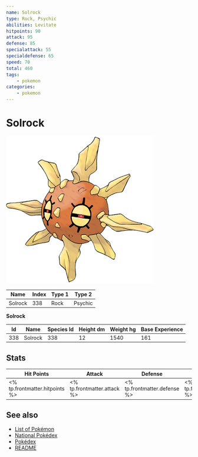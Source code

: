 ```yaml
---
name: Solrock
type: Rock, Psychic
abilities: Levitate
hitpoints: 90
attack: 95
defense: 85
specialattack: 55
specialdefense: 65
speed: 70
total: 460
tags:
    - pokemon
categories:
    - pokemon
---
```


# Solrock


![Solrock](images/338.png)

| **Name** | **Index** | **Type 1** | **Type 2** |
|----|----|----|----|
| Solrock | 338 | Rock | Psychic  |

**Solrock** 




| **Id** | **Name** | **Species Id** | **Height dm** | **Weight hg** | **Base Experience** |
|--------|----------|----------------|------------|------------|---------------------|
| 338 | Solrock | 338 | 12 | 1540 | 161 |



## Stats

| **Hit Points** | **Attack** | **Defense** | **Special Attack** | **Special Defense** | **Speed** | **Total** |
|----------------|------------|-------------|--------------------|---------------------|-----------|-----------|
| <% tp.frontmatter.hitpoints %> | <% tp.frontmatter.attack %> | <% tp.frontmatter.defense %> | <% tp.frontmatter.specialattack %> | <% tp.frontmatter.specialdefense %> | <% tp.frontmatter.speed %> | <% tp.frontmatter.total %> |

## See also

- [List of Pokémon](../pokemon.md)
- [National Pokédex](../national_pokedex.md)
- [Pokédex](../pokedex.md)
- [README](../README.md)
